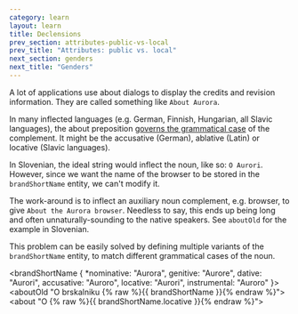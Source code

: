 ```yaml
---
category: learn
layout: learn
title: Declensions
prev_section: attributes-public-vs-local
prev_title: "Attributes: public vs. local"
next_section: genders
next_title: "Genders"
---
```


<section class="clearfix">
  <div class="left">
    <p>A lot of applications use about dialogs to display the credits and revision information. They are called something like <code>About Aurora</code>.</p>
    <p>In many inflected languages (e.g. German, Finnish, Hungarian, all Slavic languages), the about preposition <a href="http://en.wikipedia.org/wiki/Case_government">governs the grammatical case</a> of the complement. It might be the accusative (German), ablative (Latin) or locative (Slavic languages).</p>
    <p>In Slovenian, the ideal string would inflect the noun, like so: <code>O Aurori</code>. However, since we want the name of the browser to be stored in the <code class="entity">brandShortName</code> entity, we can't modify it.</p>
    <p>The work-around is to inflect an auxiliary noun complement, e.g. browser, to give <code>About the Aurora browser</code>. Needless to say, this ends up being long and often unnaturally-sounding to the native speakers. See <code class="entity">aboutOld</code> for the example in Slovenian.</p>
    <p>This problem can be easily solved by defining multiple variants of the <code class="entity">brandShortName</code> entity, to match different grammatical cases of the noun.</p>
  </div>
  <div class="right">
    <div class="editor sourceEditor height15"
      id="sourceEditor1"
      data-source="sourceEditor1"
      data-output="output1"
    >&lt;brandShortName {
  *nominative: "Aurora",
  genitive: "Aurore",
  dative: "Aurori",
  accusative: "Auroro",
  locative: "Aurori",
  instrumental: "Auroro"
}&gt;
&lt;aboutOld "O brskalniku {% raw %}{{ brandShortName }}{% endraw %}"&gt;
&lt;about "O {% raw %}{{ brandShortName.locative }}{% endraw %}"&gt;
    </div>
    <dl id="output1">
    </dl>
  </div>
</section>
